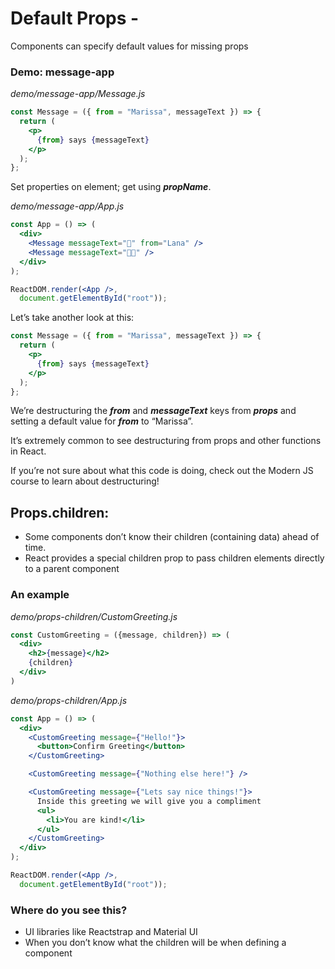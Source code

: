 # Default Props -

Components can specify default values for missing props

### Demo: message-app
_demo/message-app/Message.js_
```jsx
const Message = ({ from = "Marissa", messageText }) => {
  return (
    <p>
      {from} says {messageText}
    </p>
  );
};
```

Set properties on element; get using ***propName***.

_demo/message-app/App.js_
```jsx
const App = () => (
  <div>
    <Message messageText="🙋" from="Lana" />
    <Message messageText="💙💙" />
  </div>
);

ReactDOM.render(<App />, 
  document.getElementById("root"));
```

Let’s take another look at this:
```jsx
const Message = ({ from = "Marissa", messageText }) => {
  return (
    <p>
      {from} says {messageText}
    </p>
  );
};
```

We’re destructuring the ***from*** and ***messageText*** keys from ***props*** and setting a default value for ***from*** to “Marissa”.

It’s extremely common to see destructuring from props and other functions in React.

If you’re not sure about what this code is doing, check out the Modern JS course to learn about destructuring!

## Props.children:

- Some components don’t know their children (containing data) ahead of time.
- React provides a special children prop to pass children elements directly to a parent component

### An example
_demo/props-children/CustomGreeting.js_
```jsx
const CustomGreeting = ({message, children}) => (
  <div>
    <h2>{message}</h2>
    {children}
  </div>
)
```

_demo/props-children/App.js_
```jsx
const App = () => (
  <div>
    <CustomGreeting message={"Hello!"}>
      <button>Confirm Greeting</button>
    </CustomGreeting>

    <CustomGreeting message={"Nothing else here!"} />

    <CustomGreeting message={"Lets say nice things!"}>
      Inside this greeting we will give you a compliment
      <ul>
        <li>You are kind!</li>
      </ul>
    </CustomGreeting>
  </div>
);

ReactDOM.render(<App />, 
  document.getElementById("root"));
```

### Where do you see this?
- UI libraries like Reactstrap and Material UI
- When you don’t know what the children will be when defining a component
